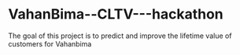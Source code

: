 # VahanBima--CLTV---hackathon
The goal of this project is to predict and improve the lifetime value of customers for Vahanbima
